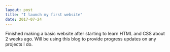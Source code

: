 ```yaml
---
layout: post
title: "I launch my first website"
date: 2017-07-24
---
```


Finished making a basic website after starting to learn HTML and CSS about 2 weeks ago. Will be using this blog to provide progress updates on any projects I do.